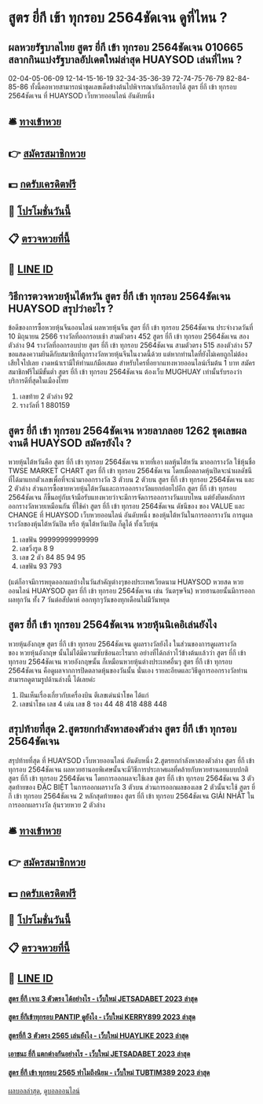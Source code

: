 # สูตร ยี่กี เข้า ทุกรอบ 2564ชัดเจน ดูที่ไหน ?
## ผลหวยรัฐบาลไทย สูตร ยี่กี เข้า ทุกรอบ 2564ชัดเจน 010665 สลากกินแบ่งรัฐบาลอัปเดตใหม่ล่าสุด HUAYSOD เล่นที่ไหน ?
02-04-05-06-09
12-14-15-16-19
32-34-35-36-39
72-74-75-76-79
82-84-85-86
ทั้งนี้คอหวยสามารถนำชุดเลขเด็ดข้างต้นไปพิจารณากันอีกรอบได้ สูตร ยี่กี เข้า ทุกรอบ 2564ชัดเจน ที่ HUAYSOD เว็บหวยออนไลน์ อันดับหนึ่ง

## 🛎 [ทางเข้าหวย](https://bit.ly/3BG5bNw)
## 👉 [สมัครสมาชิกหวย](https://bit.ly/3BG5bNw)
## 💵 [กดรับเครดิตฟรี](https://bit.ly/3C3mvgS)
## 👑 [โปรโมชั่นวันนี้](https://bit.ly/3C3mvgS)
## 📋 [ตรวจหวยที่นี้](https://bit.ly/3C3mvgS)
## 📱 [LINE ID](https://bit.ly/3C3mvgS)

## วิธีการตวจหวยหุ้นไต้หวัน สูตร ยี่กี เข้า ทุกรอบ 2564ชัดเจน HUAYSOD สรุปว่าอะไร ?
ข้อดีของการซื้อหวยหุ้นจีนออนไลน์
ผลหวยหุ้นจีน สูตร ยี่กี เข้า ทุกรอบ 2564ชัดเจน ประจำงวดวันที่ 10 มิถุนายน 2566 รางวัลที่ออกรอบเช้า สามตัวตรง 452 สูตร ยี่กี เข้า ทุกรอบ 2564ชัดเจน สองตัวล่าง 94 รางวัลที่ออกรอบบ่าย สูตร ยี่กี เข้า ทุกรอบ 2564ชัดเจน สามตัวตรง 515 สองตัวล่าง 57 ขอแสดงความยินดีกับสมาชิกที่ถูกรางวัลหวยหุ้นจีนในงวดนี้ด้วย แต่หากท่านใดที่ยังไม่เคยถูกไม่ต้องเสียใจไปเลย งวดหน้าเรามีให้ท่านแก้มือเสมอ สำหรับใครที่อยากแทงหวยออนไลน์เริ่มต้น 1 บาท สมัครสมาชิกฟรีไม่มีขั้นต่ำ สูตร ยี่กี เข้า ทุกรอบ 2564ชัดเจน ต้องเว็บ MUGHUAY เท่านั้นรับรองว่าบริการดีที่สุดในเมืองไทย
1. เลขท้าย 2 ตัวล่าง 92
2. รางวัลที่ 1 880159

## สูตร ยี่กี เข้า ทุกรอบ 2564ชัดเจน หวยลาภลอย 1262 ชุดเลขผลงานดี HUAYSOD สมัครยังไง ?
หวยหุ้นไต้หวันคือ สูตร ยี่กี เข้า ทุกรอบ 2564ชัดเจน หวยที่เอา ผลหุ้นไต้หวัน มาออกรางวัล ใช้หุ้นชื่อ TWSE MARKET CHART สูตร ยี่กี เข้า ทุกรอบ 2564ชัดเจน โดยเมื่อตลาดหุ้นปิดจะนำผลดัชนีที่ได้มาแยกตัวเลขเพื่อที่จะนำมาออกรางวัล 3 ตัวบน 2 ตัวบน สูตร ยี่กี เข้า ทุกรอบ 2564ชัดเจน และ 2 ตัวล่าง ส่วนการซื้อขายหวยหุ้นไต้หวันและการออกรางวัลแยกย่อยไปอีก สูตร ยี่กี เข้า ทุกรอบ 2564ชัดเจน ก็ขึ้นอยู่กับเจ้ามือรับแทงหวยว่าจะมีการจัดการออกรางวันแบบไหน แต่ยังยึดหลักการออกรางวัลหวยเหมือนกัน ที่ใช้ค่า สูตร ยี่กี เข้า ทุกรอบ 2564ชัดเจน ดัชนีของ ของ VALUE และ CHANGE ที่ HUAYSOD เว็บหวยออนไลน์ อันดับหนึ่ง ของหุ้นไต้หวันในการออกรางวัน การดูผลรางวัลของหุ้นไต้หวันปิด หรือ หุ้นไต้หวันเปิด ก็ดูได้ ทั้งเว็บหุ้น
1. เลขฟัน 99999999999999
2. เลขวิ่งรูด 8 9
3. เลข 2 ตัว 84 85 94 95
4. เลขฟัน 93 793

(แต่ก็อาจมีการหยุดออกผลบ้างในวันสำคัญต่างๆของประเทศเวียดนาม HUAYSOD หวยสด หวยออนไลน์ HUAYSOD สูตร ยี่กี เข้า ทุกรอบ 2564ชัดเจน เช่น วันตรุษจีน)
หวยฮานอยนั้นมีการออกผลทุกวัน ทั้ง 7 วันต่อสัปดาห์ ออกทุกๆวันของทุกเดือนไม่มีวันหยุด

## สูตร ยี่กี เข้า ทุกรอบ 2564ชัดเจน หวยหุ้นนิเคอิเล่นยังไง
หวยหุ้นอังกฤษ สูตร ยี่กี เข้า ทุกรอบ 2564ชัดเจน ดูผลรางวัลยังไง
ในส่วนของการดูผลรางวัลของ หวยหุ้นอังกฤษ นั้นไม่ได้มีความซับซ้อนอะไรมาก อย่างที่ได้กล่าวไว้ข้างต้นเเล้วว่า สูตร ยี่กี เข้า ทุกรอบ 2564ชัดเจน หวยอังกฤษนั้น ก็เหมือนหวยหุ้นต่างประเทศอื่นๆ สูตร ยี่กี เข้า ทุกรอบ 2564ชัดเจน คือดูผลจากการปิดตลาดหุ้นของวันนั้น นั่นเอง รายละอียดและวิธีดูการออกรางวัลท่านสามารถดูตามรูปด้านล่างนี้ ได้เลยค่ะ
1. ฝันเห็นเรื่องเกี่ยวกับเครื่องบิน ตีเลขเด่นนำโชค ได้แก่
2. เลขนำโชค เลข 4 เด่น เลข 8 รอง 44 48 418 488 448

## สรุปท้ายที่สุด 2.สูตรยกกำลังหาสองตัวล่าง สูตร ยี่กี เข้า ทุกรอบ 2564ชัดเจน
สรุปท้ายที่สุด ที่ HUAYSOD เว็บหวยออนไลน์ อันดับหนึ่ง 2.สูตรยกกำลังหาสองตัวล่าง สูตร ยี่กี เข้า ทุกรอบ 2564ชัดเจน ผลหวยฮานอยพิเศษนั้นจะมีวิธีการประกาศผลที่คล้ายกับหวยฮานอยแบบปกติ สูตร ยี่กี เข้า ทุกรอบ 2564ชัดเจน โดยการออกผลจะใช้เลข สูตร ยี่กี เข้า ทุกรอบ 2564ชัดเจน 3 ตัวสุดท้ายของ ĐẶC BIỆT ในการออกผลรางวัล 3 ตัวบน ส่วนการออกผลของเลข 2 ตัวนั้นจะใช้ สูตร ยี่กี เข้า ทุกรอบ 2564ชัดเจน 2 หลักสุดท้ายของ สูตร ยี่กี เข้า ทุกรอบ 2564ชัดเจน GIẢI NHẤT ในการออกผลรางวัล ลุ้นรวยหวย 2 ตัวล่าง

## 🛎 [ทางเข้าหวย](https://bit.ly/3BG5bNw)
## 👉 [สมัครสมาชิกหวย](https://bit.ly/3BG5bNw)
## 💵 [กดรับเครดิตฟรี](https://bit.ly/3C3mvgS)
## 👑 [โปรโมชั่นวันนี้](https://bit.ly/3C3mvgS)
## 📋 [ตรวจหวยที่นี้](https://bit.ly/3C3mvgS)
## 📱 [LINE ID](https://bit.ly/3C3mvgS)

#### [สูตร ยี่กี เจาะ 3 ตัวตรง ได้อย่างไร - เว็บใหม่ JETSADABET 2023 ล่าสุด](https://atom.io/themes/สูตร%20ยี่กี%20เจาะ%203%20ตัวตรง%20ได้อย่างไร%20-%20เว็บใหม่%20jetsadabet%202023%20ล่าสุด)
#### [สูตร ยี่กีเข้าทุกรอบ PANTIP ดูยังไง - เว็บใหม่ KERRY899 2023 ล่าสุด](https://atom.io/themes/สูตร%20ยี่กีเข้าทุกรอบ%20pantip%20ดูยังไง%20-%20เว็บใหม่%20kerry899%202023%20ล่าสุด)
#### [สูตรยี่กี 3 ตัวตรง 2565 เล่นยังไง - เว็บใหม่ HUAYLIKE 2023 ล่าสุด](https://atom.io/themes/สูตรยี่กี%203%20ตัวตรง%202565%20เล่นยังไง%20-%20เว็บใหม่%20huaylike%202023%20ล่าสุด)
#### [เอาชนะ ยี่กี แตกต่างกันอย่างไร - เว็บใหม่ JETSADABET 2023 ล่าสุด](https://atom.io/themes/เอาชนะ%20ยี่กี%20แตกต่างกันอย่างไร%20-%20เว็บใหม่%20jetsadabet%202023%20ล่าสุด)
#### [สูตร ยี่กี เข้า ทุกรอบ 2565 ทำไมถึงนิยม - เว็บใหม่ TUBTIM389 2023 ล่าสุด](https://atom.io/themes/สูตร%20ยี่กี%20เข้า%20ทุกรอบ%202565%20ทำไมถึงนิยม%20-%20เว็บใหม่%20tubtim389%202023%20ล่าสุด)

[ผลบอลล่าสุด](https://siamsport.tv "ผลบอลล่าสุด"), [ดูบอลออนไลน์](https://siamsport.tv/ดูบอลสด "ดูบอลออนไลน์")
